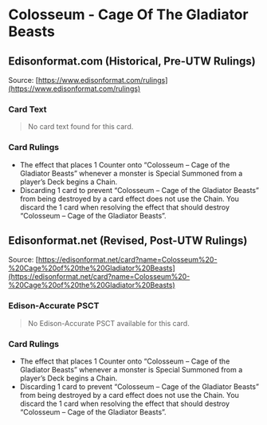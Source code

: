 # Colosseum - Cage Of The Gladiator Beasts

## Edisonformat.com (Historical, Pre-UTW Rulings)

Source: [https://www.edisonformat.com/rulings](https://www.edisonformat.com/rulings)

### Card Text

> No card text found for this card.

### Card Rulings

*   The effect that places 1 Counter onto “Colosseum – Cage of the Gladiator Beasts” whenever a monster is Special Summoned from a player’s Deck begins a Chain.
*   Discarding 1 card to prevent “Colosseum – Cage of the Gladiator Beasts” from being destroyed by a card effect does not use the Chain. You discard the 1 card when resolving the effect that should destroy “Colosseum – Cage of the Gladiator Beasts”.

## Edisonformat.net (Revised, Post-UTW Rulings)

Source: [https://edisonformat.net/card?name=Colosseum%20-%20Cage%20of%20the%20Gladiator%20Beasts](https://edisonformat.net/card?name=Colosseum%20-%20Cage%20of%20the%20Gladiator%20Beasts)

### Edison-Accurate PSCT

> No Edison-Accurate PSCT available for this card.

### Card Rulings

*   The effect that places 1 Counter onto “Colosseum – Cage of the Gladiator Beasts” whenever a monster is Special Summoned from a player’s Deck begins a Chain.
*   Discarding 1 card to prevent “Colosseum – Cage of the Gladiator Beasts” from being destroyed by a card effect does not use the Chain. You discard the 1 card when resolving the effect that should destroy “Colosseum – Cage of the Gladiator Beasts”.
            